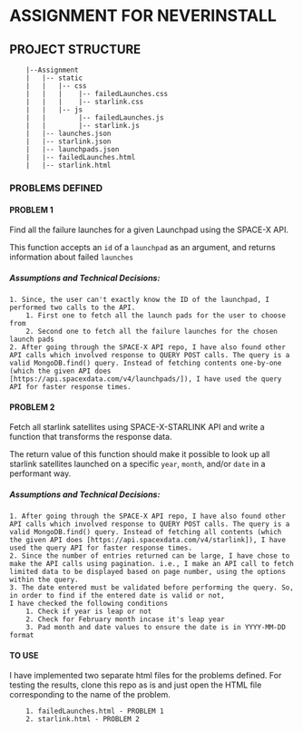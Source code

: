 # ASSIGNMENT FOR NEVERINSTALL

## PROJECT STRUCTURE
```
	|--Assignment
	|	|-- static
	|	|	|-- css
	|	|	|    |-- failedLaunches.css
	|	|	|    |-- starlink.css
	|	|	|-- js
	|	|	     |-- failedLaunches.js
	|	|	     |-- starlink.js
	|	|-- launches.json
	|	|-- starlink.json
	|	|-- launchpads.json
	|	|-- failedLaunches.html
	|	|-- starlink.html
```

### PROBLEMS DEFINED
#### PROBLEM 1
Find all the failure launches for a given Launchpad using the SPACE-X API.

This function accepts an `id` of a `launchpad` as an argument, and returns information about failed `launches`

##### Assumptions and Technical Decisions:
```
1. Since, the user can't exactly know the ID of the launchpad, I performed two calls to the API.
	1. First one to fetch all the launch pads for the user to choose from
	2. Second one to fetch all the failure launches for the chosen launch pads
2. After going through the SPACE-X API repo, I have also found other API calls which involved response to QUERY POST calls. The query is a valid MongoDB.find() query. Instead of fetching contents one-by-one (which the given API does [https://api.spacexdata.com/v4/launchpads/]), I have used the query API for faster response times.
```

#### PROBLEM 2
Fetch all starlink satellites using SPACE-X-STARLINK API and write a function that transforms the response data.

The return value of this function should make it possible to look up all starlink satellites launched on a specific `year`, `month`, and/or `date` in a performant way.

##### Assumptions and Technical Decisions:
```
1. After going through the SPACE-X API repo, I have also found other API calls which involved response to QUERY POST calls. The query is a valid MongoDB.find() query. Instead of fetching all contents (which the given API does [https://api.spacexdata.com/v4/starlink]), I have used the query API for faster response times.
2. Since the number of entries returned can be large, I have chose to make the API calls using pagination. i.e., I make an API call to fetch limited data to be displayed based on page number, using the options within the query.
3. The date entered must be validated before performing the query. So, in order to find if the entered date is valid or not, 
I have checked the following conditions
	1. Check if year is leap or not
	2. Check for February month incase it's leap year
	3. Pad month and date values to ensure the date is in YYYY-MM-DD format
```
#### TO USE
I have implemented two separate html files for the problems defined. For testing the results, clone this repo as is and just open the HTML file corresponding to the name of the problem.
```
	1. failedLaunches.html - PROBLEM 1
	2. starlink.html - PROBLEM 2
```
